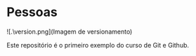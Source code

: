 # Pessoas

![.\version.png](Imagem de versionamento)

Este repositório é o primeiro exemplo do curso de Git e Github.